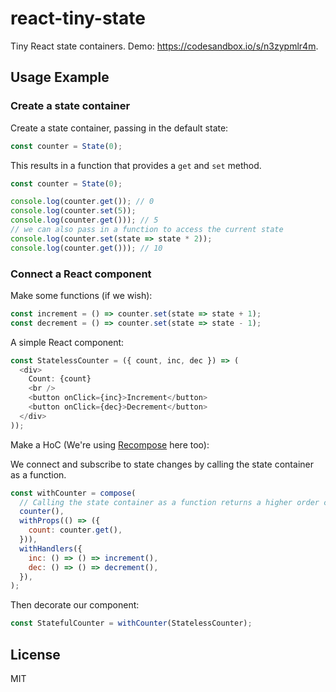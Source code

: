 # react-tiny-state

Tiny React state containers. Demo: https://codesandbox.io/s/n3zypmlr4m.

## Usage Example

### Create a state container

Create a state container, passing in the default state:

```js
const counter = State(0);
```

This results in a function that provides a `get` and `set` method.

```js
const counter = State(0);

console.log(counter.get()); // 0
console.log(counter.set(5));
console.log(counter.get())); // 5
// we can also pass in a function to access the current state
console.log(counter.set(state => state * 2)); 
console.log(counter.get())); // 10
```

### Connect a React component

Make some functions (if we wish):

```js
const increment = () => counter.set(state => state + 1);
const decrement = () => counter.set(state => state - 1);
```

A simple React component:

```js
const StatelessCounter = ({ count, inc, dec }) => (
  <div>
    Count: {count}
    <br />
    <button onClick={inc}>Increment</button>
    <button onClick={dec}>Decrement</button>
  </div>
));
```

Make a HoC (We're using [Recompose](https://github.com/acdlite/recompose) here too):

We connect and subscribe to state changes by calling the state container as a function.

```js
const withCounter = compose(
  // Calling the state container as a function returns a higher order component:
  counter(),
  withProps(() => ({
    count: counter.get(),
  })),
  withHandlers({
    inc: () => () => increment(),
    dec: () => () => decrement(),
  }),
);
```

Then decorate our component:

```js
const StatefulCounter = withCounter(StatelessCounter);
```

## License

MIT
